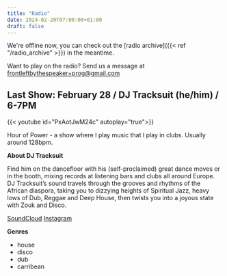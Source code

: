 ```yaml
---
title: "Radio"
date: 2024-02-20T07:00:00+01:00
draft: false
---
```

We're offline now, you can check out the [radio archive]({{< ref "/radio_archive" >}}) in the meantime.

Want to play on the radio? Send us a message at <frontleftbythespeaker+prog@gmail.com>


## Last Show: February 28 / DJ Tracksuit (he/him) / 6-7PM
{{< youtube id="PxAotJwM24c" autoplay="true">}}

Hour of Power - a show where I play music that I play in clubs. Usually around 128bpm.

**About DJ Tracksuit**

Find him on the dancefloor with his (self-proclaimed) great dance moves or in the booth, mixing records at 
listening bars and clubs all around Europe. DJ Tracksuit’s sound travels through the grooves and rhythms of
the African diaspora, taking you to dizzying heights of Spiritual Jazz, heavy lows of Dub, Reggae and Deep House,
then twists you into a joyous state with Zouk and Disco. 

[SoundCloud](https://soundcloud.com/deejaytracksuit88)
[Instagram](https://instagram.com/deejaytracksuit88)

**Genres**
- house
- disco
- dub
- carribean
